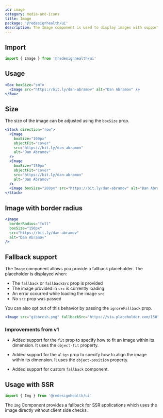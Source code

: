 ```yaml
---
id: image
category: media-and-icons
title: Image
package: '@redesignhealth/ui'
description: The Image component is used to display images with support for fallback.
---
```


## Import

```js
import { Image } from '@redesignhealth/ui'
```

## Usage

```jsx
<Box boxSize="sm">
  <Image src="https://bit.ly/dan-abramov" alt="Dan Abramov" />
</Box>
```

## Size

The size of the image can be adjusted using the `boxSize` prop.

```jsx
<Stack direction="row">
  <Image
    boxSize="100px"
    objectFit="cover"
    src="https://bit.ly/dan-abramov"
    alt="Dan Abramov"
  />
  <Image
    boxSize="150px"
    objectFit="cover"
    src="https://bit.ly/dan-abramov"
    alt="Dan Abramov"
  />
  <Image boxSize="200px" src="https://bit.ly/dan-abramov" alt="Dan Abramov" />
</Stack>
```

## Image with border radius

```jsx
<Image
  borderRadius="full"
  boxSize="150px"
  src="https://bit.ly/dan-abramov"
  alt="Dan Abramov"
/>
```

## Fallback support

The `Image` component allows you provide a fallback placeholder. The placeholder
is displayed when:

- The `fallback` or `fallbackSrc` prop is provided
- The image provided in `src` is currently loading
- An error occurred while loading the image `src`
- No `src` prop was passed

You can also opt out of this behavior by passing the `ignoreFallback` prop.

```jsx
<Image src="gibbresh.png" fallbackSrc="https://via.placeholder.com/150" />
```

### Improvements from v1

- Added support for the `fit` prop to specify how to fit an image within its
  dimension. It uses the `object-fit` property.

- Added support for the `align` prop to specify how to align the image within
  its dimension. It uses the `object-position` property.

- Added support for custom `fallback` component.

## Usage with SSR

```js
import { Img } from '@redesignhealth/ui'
```

The `Img` Component provides a fallback for SSR applications which uses the
image directly without client side checks.
